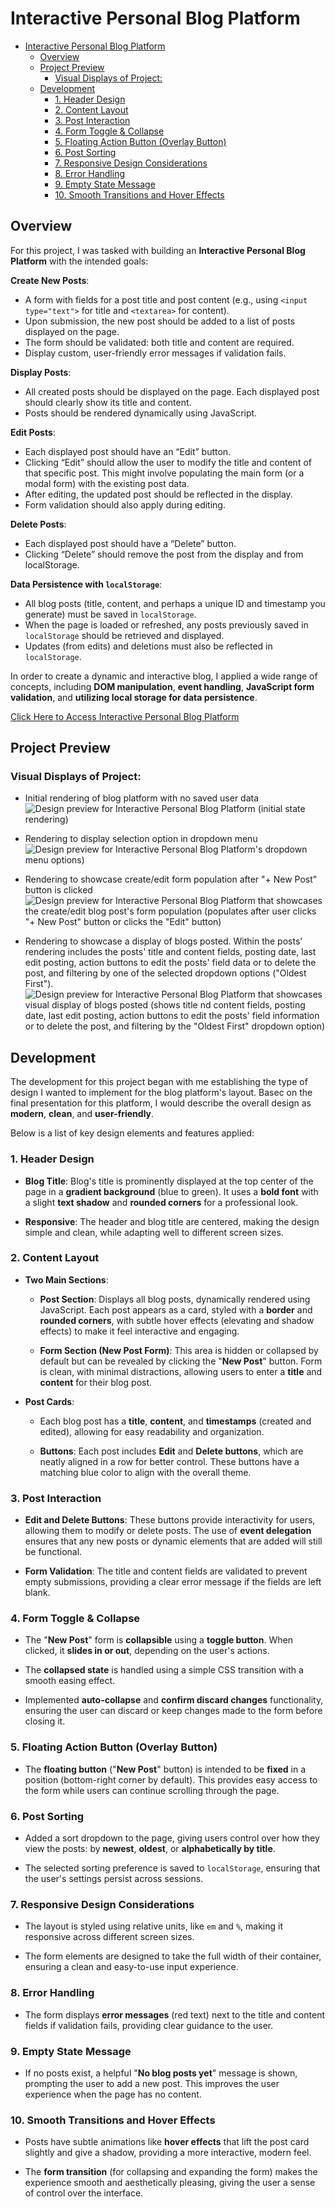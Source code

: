 # Interactive Personal Blog Platform

- [Interactive Personal Blog Platform](#interactive-personal-blog-platform)
  - [Overview](#overview)
  - [Project Preview](#project-preview)
    - [Visual Displays of Project:](#visual-displays-of-project)
  - [Development](#development)
    - [1. Header Design](#1-header-design)
    - [2. Content Layout](#2-content-layout)
    - [3. Post Interaction](#3-post-interaction)
    - [4. Form Toggle \& Collapse](#4-form-toggle--collapse)
    - [5. Floating Action Button (Overlay Button)](#5-floating-action-button-overlay-button)
    - [6. Post Sorting](#6-post-sorting)
    - [7. Responsive Design Considerations](#7-responsive-design-considerations)
    - [8. Error Handling](#8-error-handling)
    - [9. Empty State Message](#9-empty-state-message)
    - [10. Smooth Transitions and Hover Effects](#10-smooth-transitions-and-hover-effects)

## Overview

For this project, I was tasked with building an **Interactive Personal Blog Platform** with the intended goals:

**Create New Posts**:

- A form with fields for a post title and post content (e.g., using `<input type="text">` for title and `<textarea>` for content).
- Upon submission, the new post should be added to a list of posts displayed on the page.
- The form should be validated: both title and content are required.
- Display custom, user-friendly error messages if validation fails.

**Display Posts**:

- All created posts should be displayed on the page. Each displayed post should clearly show its title and content.
- Posts should be rendered dynamically using JavaScript.

**Edit Posts**:

- Each displayed post should have an “Edit” button.
- Clicking “Edit” should allow the user to modify the title and content of that specific post. This might involve populating the main form (or a modal form) with the existing post data.
- After editing, the updated post should be reflected in the display.
- Form validation should also apply during editing.

**Delete Posts**:

- Each displayed post should have a “Delete” button.
- Clicking “Delete” should remove the post from the display and from localStorage.

**Data Persistence with `localStorage`**:

- All blog posts (title, content, and perhaps a unique ID and timestamp you generate) must be saved in `localStorage`.
- When the page is loaded or refreshed, any posts previously saved in `localStorage` should be retrieved and displayed.
- Updates (from edits) and deletions must also be reflected in `localStorage`.

In order to create a dynamic and interactive blog, I applied a wide range of concepts, including **DOM manipulation**, **event handling**, **JavaScript form validation**, and **utilizing local storage for data persistence**.

[Click Here to Access Interactive Personal Blog Platform](https://htmlpreview.github.io/?https://github.com/jcwynder/interactive-personal-blog-platform/blob/main/index.html)

## Project Preview

### Visual Displays of Project:

- Initial rendering of blog platform with no saved user data
  ![Design preview for Interactive Personal Blog Platform (initial state rendering)](images/InteractivePersonalBlogPlatformPreview.png)

- Rendering to display selection option in dropdown menu
  ![Design preview for Interactive Personal Blog Platform's dropdown menu options)](images/InteractivePersonalBlogPlatformPreview2.png)

- Rendering to showcase create/edit form population after "+ New Post" button is clicked
  ![Design preview for Interactive Personal Blog Platform that showcases the create/edit blog post's form population (populates after user clicks "+ New Post" button or clicks the "Edit" button)](images/InteractivePersonalBlogPlatformPreview3.png)

- Rendering to showcase a display of blogs posted. Within the posts' rendering includes the posts' title and content fields, posting date, last edit posting, action buttons to edit the posts' field data or to delete the post, and filtering by one of the selected dropdown options ("Oldest First").
  ![Design preview for Interactive Personal Blog Platform that showcases visual display of blogs posted (shows title nd content fields, posting date, last edit posting, action buttons to edit the posts' field information or to delete the post, and filtering by the "Oldest First" dropdown option)](images/InteractivePersonalBlogPlatformPreview4.png)

## Development

The development for this project began with me establishing the type of design I wanted to implement for the blog platform's layout. Basec on the final presentation for this platform, I would describe the overall design as **modern**, **clean**, and **user-friendly**.

Below is a list of key design elements and features applied:

### 1. Header Design

- **Blog Title**: Blog's title is prominently displayed at the top center of the page in a **gradient background** (blue to green). It uses a **bold font** with a slight **text shadow** and **rounded corners** for a professional look.

- **Responsive**: The header and blog title are centered, making the design simple and clean, while adapting well to different screen sizes.

### 2. Content Layout

- **Two Main Sections**:

  - **Post Section**: Displays all blog posts, dynamically rendered using JavaScript. Each post appears as a card, styled with a **border** and **rounded corners**, with subtle hover effects (elevating and shadow effects) to make it feel interactive and engaging.

  - **Form Section (New Post Form)**: This area is hidden or collapsed by default but can be revealed by clicking the "**New Post**" button. Form is clean, with minimal distractions, allowing users to enter a **title** and **content** for their blog post.

- **Post Cards**:

  - Each blog post has a **title**, **content**, and **timestamps** (created and edited), allowing for easy readability and organization.

  - **Buttons**: Each post includes **Edit** and **Delete buttons**, which are neatly aligned in a row for better control. These buttons have a matching blue color to align with the overall theme.

### 3. Post Interaction

- **Edit and Delete Buttons**: These buttons provide interactivity for users, allowing them to modify or delete posts. The use of **event delegation** ensures that any new posts or dynamic elements that are added will still be functional.

- **Form Validation**: The title and content fields are validated to prevent empty submissions, providing a clear error message if the fields are left blank.

### 4. Form Toggle & Collapse

- The "**New Post**" form is **collapsible** using a **toggle button**. When clicked, it **slides in or out**, depending on the user's actions.

- The **collapsed state** is handled using a simple CSS transition with a smooth easing effect.

- Implemented **auto-collapse** and **confirm discard changes** functionality, ensuring the user can discard or keep changes made to the form before closing it.

### 5. Floating Action Button (Overlay Button)

- The **floating button** ("**New Post**" button) is intended to be **fixed** in a position (bottom-right corner by default). This provides easy access to the form while users can continue scrolling through the page.

### 6. Post Sorting

- Added a sort dropdown to the page, giving users control over how they view the posts: by **newest**, **oldest**, or **alphabetically by title**.

- The selected sorting preference is saved to `localStorage`, ensuring that the user's settings persist across sessions.

### 7. Responsive Design Considerations

- The layout is styled using relative units, like `em` and `%`, making it responsive across different screen sizes.

- The form elements are designed to take the full width of their container, ensuring a clean and easy-to-use input experience.

### 8. Error Handling

- The form displays **error messages** (red text) next to the title and content fields if validation fails, providing clear guidance to the user.

### 9. Empty State Message

- If no posts exist, a helpful "**No blog posts yet**" message is shown, prompting the user to add a new post. This improves the user experience when the page has no content.

### 10. Smooth Transitions and Hover Effects

- Posts have subtle animations like **hover effects** that lift the post card slightly and give a shadow, providing a more interactive, modern feel.

- The **form transition** (for collapsing and expanding the form) makes the experience smooth and aesthetically pleasing, giving the user a sense of control over the interface.
